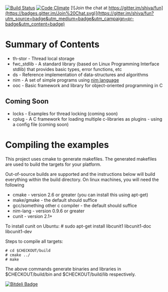 [![Build Status](https://travis-ci.org/shiva/fun.svg?branch=master)](https://travis-ci.org/shiva/fun)
[![Code Climate](https://codeclimate.com/github/shiva/fun/badges/gpa.svg)](https://codeclimate.com/github/shiva/fun)
[![Join the chat at https://gitter.im/shiva/fun](https://badges.gitter.im/Join%20Chat.svg)](https://gitter.im/shiva/fun?utm_source=badge&utm_medium=badge&utm_campaign=pr-badge&utm_content=badge)

Summary of Contents
===================

 - th-stor     - Thread local storage 
 - fwc_stdlib  - A standard library (based on Linux Programming Interface stdlib) that provides basic types, error functions, etc 
 - ds          - Reference implementation of data-structures and algorithms
 - nim         - A set of simple programs using [nim language](http://nim-lang.org/) 
 - ooc         - Basic framework and library for object-oriented programming in C

Coming Soon
------------
 - locks       - Examples for thread locking (coming soon)
 - cplug       - A C framework for loading multiple c-libraries as plugins - using a config file (coming soon)


Compiling the examples 
======================
This project uses cmake to generate makefiles. The generated makefiles are used to build the targets for your platform. 

Out-of-source builds are supported and the instructions below will build everything within the build directory.
On linux machines, you will need the following

 - cmake - version 2.6 or greater (you can install this using apt-get)
 - make/gmake - the default should suffice
 - gcc/something other c compiler - the default should suffice
 - nim-lang - version 0.9.6 or greater
 - cunit - version 2.1+

To install cunit on Ubuntu:
    # sudo apt-get install libcunit1 libcunit1-doc libcunit1-dev

Steps to compile all targets:

    # cd $CHECKOUT/build
    # cmake ../
    # make

The above commands generate binaries and libraries in $CHECKOUT/build/bin and $CHECKOUT/build/lib respectively.


[![Bitdeli Badge](https://d2weczhvl823v0.cloudfront.net/shiva/fun/trend.png)](https://bitdeli.com/free "Bitdeli Badge")

